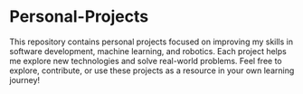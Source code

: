 # Personal-Projects
This repository contains personal projects focused on improving my skills in software development, machine learning, and robotics. Each project helps me explore new technologies and solve real-world problems. Feel free to explore, contribute, or use these projects as a resource in your own learning journey!
